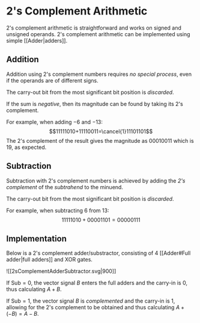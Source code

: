# 2's Complement Arithmetic
2's complement arithmetic is straightforward and works on signed and unsigned operands. 2's complement arithmetic can be implemented using simple [[Adder|adders]].

## Addition
Addition using 2's complement numbers requires *no special process*, even if the operands are of different signs. 

The carry-out bit from the most significant bit position is *discarded*.

If the sum is *negative*, then its magnitude can be found by taking its 2's complement.

For example, when adding $-6$ and $-13$:
$$11111010+11110011=\cancel{1}11101101$$
The 2's complement of the result gives the magnitude as $00010011$ which is $19$, as expected.

## Subtraction
Subtraction with 2's complement numbers is achieved by adding the *2's complement* of the *subtrahend* to the minuend.

The carry-out bit from the most significant bit position is *discarded*.

For example, when subtracting $6$ from $13$:
$$11111010+00001101=00000111$$

## Implementation
Below is a 2's complement adder/substractor, consisting of 4 [[Adder#Full adder|full adders]] and XOR gates.

![[2sComplementAdderSubtractor.svg|900]]

If $\text{Sub}=0$,  the vector signal $B$ enters the full adders and the carry-in is $0$, thus calculating $A+B$.

If $\text{Sub}=1$, the vector signal $B$ is *complemented* and the carry-in is $1$, allowing for the 2's complement to be obtained and thus calculating $A+(-B)=A-B$.